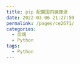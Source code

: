 ```yaml
---
title: pip 配置国内镜像源
date: 2022-03-06 21:27:59
permalink: /pages/ce2671/
categories:
  - 后端
  - Python
tags:
  - Python
---
```

